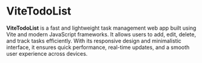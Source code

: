 # ViteTodoList
**ViteTodoList** is a fast and lightweight task management web app built using Vite and modern JavaScript frameworks. It allows users to add, edit, delete, and track tasks efficiently. With its responsive design and minimalistic interface, it ensures quick performance, real-time updates, and a smooth user experience across devices.
